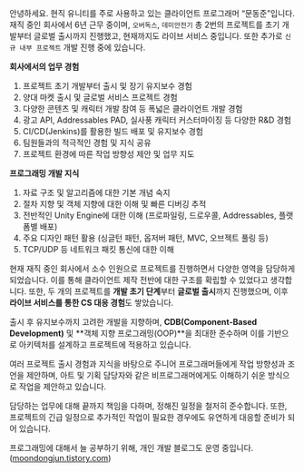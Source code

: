 
안녕하세요. 현직 유니티를 주로 사용하고 있는 클라이언트 프로그래머 “문동준”입니다.
재직 중인 회사에서 6년 근무 중이며, `오버독스`, `데미안전기` 총 2번의 프로젝트를 초기 개발부터 글로벌 출시까지 진행했고, 현재까지도 라이브 서비스 중입니다. 또한 추가로 `신규 내부 프로젝트` 개발 진행 중에 있습니다.

**회사에서의 업무 경험**
1. 프로젝트 초기 개발부터 출시 및 장기 유지보수 경험
2. 양대 마켓 출시 및 글로벌 서비스 프로젝트 경험
3. 다양한 콘텐츠 및 캐릭터 개발 참여 등 폭넓은 클라이언트 개발 경험
4. 광고 API, Addressables PAD, 실사풍 캐릭터 커스터마이징 등 다양한 R&D 경험
5. CI/CD(Jenkins)를 활용한 빌드 배포 및 유지보수 경험
6. 팀원들과의 적극적인 경험 및 지식 공유
7. 프로젝트 환경에 따른 작업 방향성 제안 및 업무 지도

**프로그래밍 개발 지식**
1. 자료 구조 및 알고리즘에 대한 기본 개념 숙지
2. 절차 지향 및 객체 지향에 대한 이해 및 빠른 디버깅 추적
3. 전반적인 Unity Engine에 대한 이해 (프로파일링, 드로우콜, Addressables, 플랫폼별 배포)
4. 주요 디자인 패턴 활용 (싱글턴 패턴, 옵저버 패턴, MVC, 오브젝트 풀링 등)
5. TCP/UDP 등 네트워크 패킷 통신에 대한 이해

현재 재직 중인 회사에서 소수 인원으로 프로젝트를 진행하면서 다양한 영역을 담당하게 되었습니다. 이를 통해 클라이언트 제작 전반에 대한 구조를 확립할 수 있었다고 생각합니다. 또한, 두 개의 프로젝트를 **개발 초기 단계**부터 **글로벌 출시**까지 진행했으며, 이후 **라이브 서비스를 통한 CS 대응 경험**도 쌓았습니다.

출시 후 유지보수까지 고려한 개발을 지향하며, **CDB(Component-Based Development)** 및 **객체 지향 프로그래밍(OOP)**을 최대한 준수하며 이를 기반으로 아키텍처를 설계하고 프로젝트에 적용하고 있습니다.

여러 프로젝트 출시 경험과 지식을 바탕으로 주니어 프로그래머들에게 작업 방향성과 조언을 제안하며, 아트 및 기획 담당자와 같은 비프로그래머에게도 이해하기 쉬운 방식으로 작업을 제안하고 있습니다.

담당하는 업무에 대해 끝까지 책임을 다하며, 정해진 일정을 철저히 준수합니다. 또한, 프로젝트의 긴급 일정으로 추가적인 작업이 필요한 경우에도 유연하게 대응할 준비가 되어 있습니다.

프로그래밍에 대해서 늘 공부하기 위해, 개인 개발 블로그도 운영 중입니다. ([moondongjun.tistory.com](https://moondongjun.tistory.com))